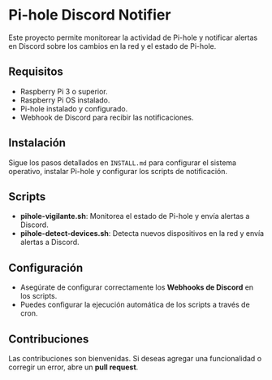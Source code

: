 # Pi-hole Discord Notifier

Este proyecto permite monitorear la actividad de Pi-hole y notificar alertas en Discord sobre los cambios en la red y el estado de Pi-hole.

## Requisitos

- Raspberry Pi 3 o superior.
- Raspberry Pi OS instalado.
- Pi-hole instalado y configurado.
- Webhook de Discord para recibir las notificaciones.

## Instalación

Sigue los pasos detallados en `INSTALL.md` para configurar el sistema operativo, instalar Pi-hole y configurar los scripts de notificación.

## Scripts

- **pihole-vigilante.sh**: Monitorea el estado de Pi-hole y envía alertas a Discord.
- **pihole-detect-devices.sh**: Detecta nuevos dispositivos en la red y envía alertas a Discord.

## Configuración

- Asegúrate de configurar correctamente los **Webhooks de Discord** en los scripts.
- Puedes configurar la ejecución automática de los scripts a través de cron.

## Contribuciones

Las contribuciones son bienvenidas. Si deseas agregar una funcionalidad o corregir un error, abre un **pull request**.